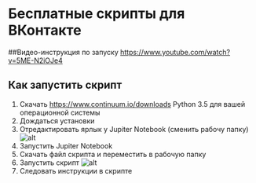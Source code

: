 # Бесплатные скрипты для ВКонтакте

##Видео-инструкция по запуску
https://www.youtube.com/watch?v=5ME-N2iOJe4

## Как запустить скрипт

1. Скачать https://www.continuum.io/downloads Python 3.5 для вашей операционной системы
2. Дождаться установки
3. Отредактировать ярлык у Jupiter Notebook (сменить рабочу папку) 
![alt](https://api.monosnap.com/rpc/file/download?id=SeeK3e88SV73rjGozcRbGIu5EQdqtQ)
4. Запустить Jupiter Notebook
5. Скачать файл скрипта и переместить в рабочую папку
6. Запустить скрипт
![alt](https://api.monosnap.com/rpc/file/download?id=m2n56TkMUoMpqG71JGTqjdK8wmqwu5)
7. Следовать инструкции в скрипте
